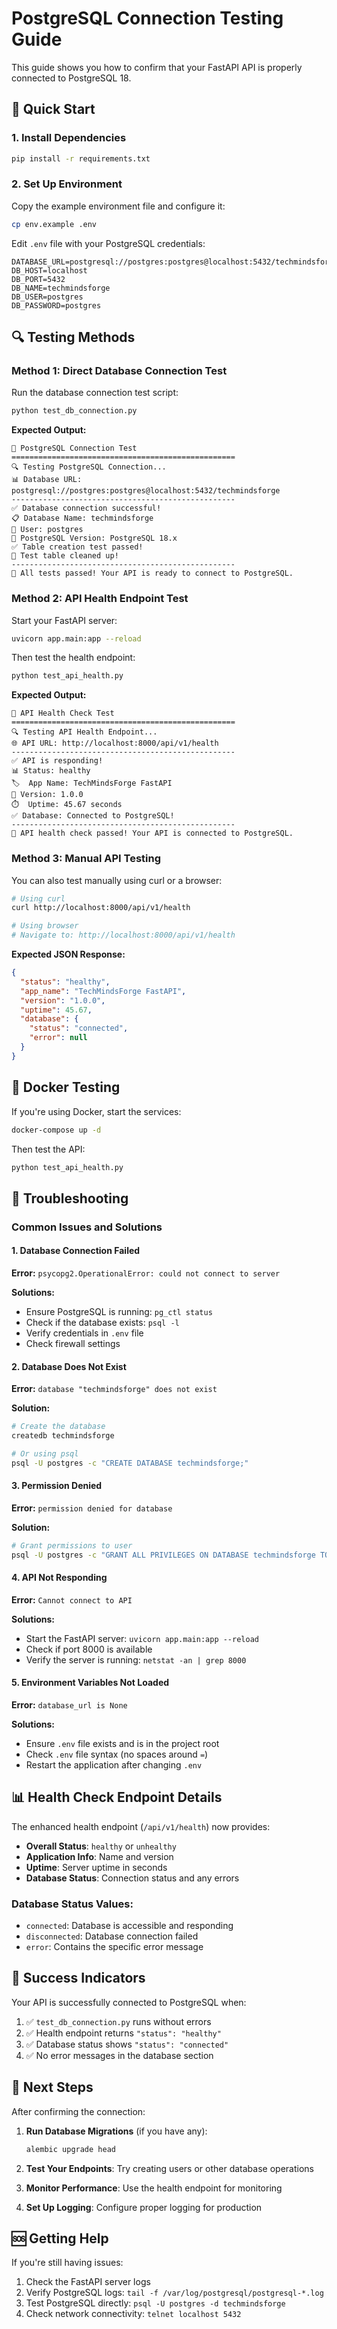 # PostgreSQL Connection Testing Guide

This guide shows you how to confirm that your FastAPI API is properly connected to PostgreSQL 18.

## 🚀 Quick Start

### 1. Install Dependencies
```bash
pip install -r requirements.txt
```

### 2. Set Up Environment
Copy the example environment file and configure it:
```bash
cp env.example .env
```

Edit `.env` file with your PostgreSQL credentials:
```env
DATABASE_URL=postgresql://postgres:postgres@localhost:5432/techmindsforge
DB_HOST=localhost
DB_PORT=5432
DB_NAME=techmindsforge
DB_USER=postgres
DB_PASSWORD=postgres
```

## 🔍 Testing Methods

### Method 1: Direct Database Connection Test
Run the database connection test script:
```bash
python test_db_connection.py
```

**Expected Output:**
```
🚀 PostgreSQL Connection Test
==================================================
🔍 Testing PostgreSQL Connection...
📊 Database URL: postgresql://postgres:postgres@localhost:5432/techmindsforge
--------------------------------------------------
✅ Database connection successful!
📋 Database Name: techmindsforge
👤 User: postgres
🔢 PostgreSQL Version: PostgreSQL 18.x
✅ Table creation test passed!
🧹 Test table cleaned up!
--------------------------------------------------
🎉 All tests passed! Your API is ready to connect to PostgreSQL.
```

### Method 2: API Health Endpoint Test
Start your FastAPI server:
```bash
uvicorn app.main:app --reload
```

Then test the health endpoint:
```bash
python test_api_health.py
```

**Expected Output:**
```
🚀 API Health Check Test
==================================================
🔍 Testing API Health Endpoint...
🌐 API URL: http://localhost:8000/api/v1/health
--------------------------------------------------
✅ API is responding!
📊 Status: healthy
🏷️  App Name: TechMindsForge FastAPI
🔢 Version: 1.0.0
⏱️  Uptime: 45.67 seconds
✅ Database: Connected to PostgreSQL!
--------------------------------------------------
🎉 API health check passed! Your API is connected to PostgreSQL.
```

### Method 3: Manual API Testing
You can also test manually using curl or a browser:

```bash
# Using curl
curl http://localhost:8000/api/v1/health

# Using browser
# Navigate to: http://localhost:8000/api/v1/health
```

**Expected JSON Response:**
```json
{
  "status": "healthy",
  "app_name": "TechMindsForge FastAPI",
  "version": "1.0.0",
  "uptime": 45.67,
  "database": {
    "status": "connected",
    "error": null
  }
}
```

## 🐳 Docker Testing

If you're using Docker, start the services:
```bash
docker-compose up -d
```

Then test the API:
```bash
python test_api_health.py
```

## 🔧 Troubleshooting

### Common Issues and Solutions

#### 1. Database Connection Failed
**Error:** `psycopg2.OperationalError: could not connect to server`

**Solutions:**
- Ensure PostgreSQL is running: `pg_ctl status`
- Check if the database exists: `psql -l`
- Verify credentials in `.env` file
- Check firewall settings

#### 2. Database Does Not Exist
**Error:** `database "techmindsforge" does not exist`

**Solution:**
```bash
# Create the database
createdb techmindsforge

# Or using psql
psql -U postgres -c "CREATE DATABASE techmindsforge;"
```

#### 3. Permission Denied
**Error:** `permission denied for database`

**Solution:**
```bash
# Grant permissions to user
psql -U postgres -c "GRANT ALL PRIVILEGES ON DATABASE techmindsforge TO postgres;"
```

#### 4. API Not Responding
**Error:** `Cannot connect to API`

**Solutions:**
- Start the FastAPI server: `uvicorn app.main:app --reload`
- Check if port 8000 is available
- Verify the server is running: `netstat -an | grep 8000`

#### 5. Environment Variables Not Loaded
**Error:** `database_url is None`

**Solutions:**
- Ensure `.env` file exists and is in the project root
- Check `.env` file syntax (no spaces around `=`)
- Restart the application after changing `.env`

## 📊 Health Check Endpoint Details

The enhanced health endpoint (`/api/v1/health`) now provides:

- **Overall Status**: `healthy` or `unhealthy`
- **Application Info**: Name and version
- **Uptime**: Server uptime in seconds
- **Database Status**: Connection status and any errors

### Database Status Values:
- `connected`: Database is accessible and responding
- `disconnected`: Database connection failed
- `error`: Contains the specific error message

## 🎯 Success Indicators

Your API is successfully connected to PostgreSQL when:

1. ✅ `test_db_connection.py` runs without errors
2. ✅ Health endpoint returns `"status": "healthy"`
3. ✅ Database status shows `"status": "connected"`
4. ✅ No error messages in the database section

## 📝 Next Steps

After confirming the connection:

1. **Run Database Migrations** (if you have any):
   ```bash
   alembic upgrade head
   ```

2. **Test Your Endpoints**: Try creating users or other database operations

3. **Monitor Performance**: Use the health endpoint for monitoring

4. **Set Up Logging**: Configure proper logging for production

## 🆘 Getting Help

If you're still having issues:

1. Check the FastAPI server logs
2. Verify PostgreSQL logs: `tail -f /var/log/postgresql/postgresql-*.log`
3. Test PostgreSQL directly: `psql -U postgres -d techmindsforge`
4. Check network connectivity: `telnet localhost 5432`
